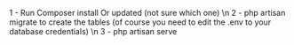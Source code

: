 



1 - Run Composer install Or updated (not sure which one) \n
2 - php artisan migrate to create the tables (of course you need to edit the .env to your database credentials) \n
3 - php artisan serve
